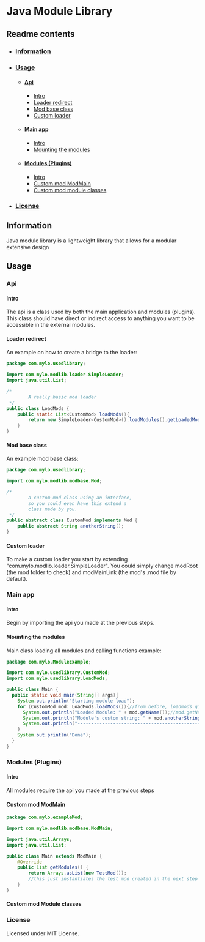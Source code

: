 # Java Module Library

## Readme contents
- ### [Information](#info)
- ### [Usage](#usage)
  - #### [Api](#api)
    - [Intro](#api-intro)
    - [Loader redirect](#loader-redirect)
    - [Mod base class](#mod-base-class)
    - [Custom loader](#custom-loader)
  - #### [Main app](#mainapp)
    - [Intro](#main-intro)
    - [Mounting the modules](#mounting-the-modules)
  - #### [Modules (Plugins)](#plugins)
    - [Intro](#mod-intro)
    - [Custom mod ModMain](#mod-main)
    - [Custom mod module classes](#mod-mods)
- ### [License](#license)


## Information <a name="info" />
Java module library is a lightweight library that allows for a 
modular extensive design 

## Usage <a name="usage" />
### Api <a name="api" />
#### Intro <a name="api-intro">
The api is a class used by both the main application and modules (plugins).
This class should have direct or indirect access to anything you want to be
accessible in the external modules.

#### Loader redirect <a name="loader-redirect" />
An example on how to create a bridge to the loader:
```java
package com.mylo.usedlibrary;

import com.mylo.modlib.loader.SimpleLoader;
import java.util.List;

/*
        A really basic mod loader
 */
public class LoadMods {
    public static List<CustomMod> loadMods(){
        return new SimpleLoader<CustomMod>().loadModules().getLoadedMods();
    }
}
```
#### Mod base class <a name="mod-base-class" />
An example mod base class:
```java
package com.mylo.usedlibrary;

import com.mylo.modlib.modbase.Mod;

/*
        a custom mod class using an interface,
        so you could even have this extend a
        class made by you.
 */
public abstract class CustomMod implements Mod {
    public abstract String anotherString();
}
```
#### Custom loader <a name="custom-loader" />
To make a custom loader you start by extending "com.mylo.modlib.loader.SimpleLoader". You could simply change modRoot (the mod folder to check) and modMainLink (the mod's .mod file by default).

### Main app <a name="mainapp" />
#### Intro <a name="main-intro">
Begin by importing the api you made at the previous steps.
#### Mounting the modules <a name="mounting-the-modules" />
Main class loading all modules and calling functions example:
```java
package com.mylo.ModuleExample;

import com.mylo.usedlibrary.CustomMod;
import com.mylo.usedlibrary.LoadMods;

public class Main {
  public static void main(String[] args){
    System.out.println("Starting module load");
    for (CustomMod mod: LoadMods.loadMods()){//from before, loadmods gives a list of CustomMod
      System.out.println("Loaded Module: " + mod.getName());//mod.getName is built in, used for sorting on your end
      System.out.println("Module's custom string: " + mod.anotherString());//mod.anotherString was added with the CustomMod
      System.out.println("-----------------------------------------------------------");
    }
    System.out.println("Done");
  }
}
```

### Modules (Plugins) <a name="plugins" />
#### Intro <a name="mod-intro">
All modules require the api you made at the previous steps
#### Custom mod ModMain <a name="mod-main">
```java
package com.mylo.exampleMod;

import com.mylo.modlib.modbase.ModMain;

import java.util.Arrays;
import java.util.List;

public class Main extends ModMain {
    @Override
    public List getModules() {
        return Arrays.asList(new TestMod());
        //this just instantiates the test mod created in the next step
    }
}
```
#### Custom mod Module classes <a name="mod-mods">
### License <a name="license" />
Licensed under MIT License.